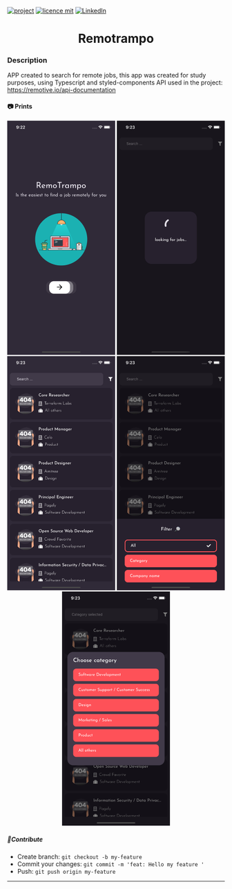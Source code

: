 [![project](https://img.shields.io/badge/renankanu-remotrampo-blue)](https://github.com/renankanu/app-remotrampo)
[![licence mit](https://img.shields.io/badge/license-MIT-green)](https://github.com/renankanu/app-remotrampo/blob/master/LICENSE)
[![LinkedIn](https://img.shields.io/badge/-LinkedIn-black.svg?style=flat-square&logo=linkedin&colorB=555)](https://www.linkedin.com/in/renansantosbr/)



<h1 align="center">Remotrampo  </h1>

### Description
APP created to search for remote jobs, this app was created for study purposes, using Typescript and styled-components
API used in the project: https://remotive.io/api-documentation

#### 📷 Prints
<div align="center" styles="flex-direction: row;">
  <img alt="Remotrampo" title="#screen" width="250px" src="./print/print01.png" />
  <img alt="Remotrampo" title="#screen" width="250px" src="./print/print02.png" />
  <img alt="Remotrampo" title="#screen" width="250px" src="./print/print03.png" />
  <img alt="Remotrampo" title="#screen" width="250px" src="./print/print04.png" />
  <img alt="Remotrampo" title="#screen" width="250px" src="./print/print05.png" />
 </div>

##### 👊Contribute

- Create branch: `git checkout -b my-feature`
- Commit your changes: `git commit -m 'feat: Hello my feature '`
- Push: `git push origin my-feature`

---
